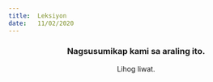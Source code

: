 ```yaml
---
title:  Leksiyon
date:   11/02/2020
---
```


### <center>Nagsusumikap kami sa araling ito.</center>
<center>Lihog liwat.</center>